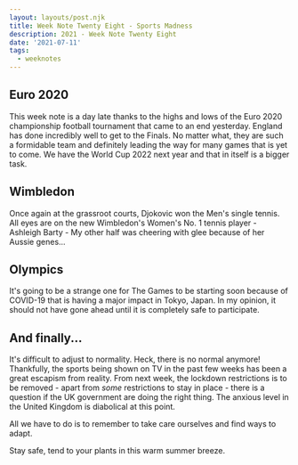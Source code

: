 ```yaml
---
layout: layouts/post.njk
title: Week Note Twenty Eight - Sports Madness
description: 2021 - Week Note Twenty Eight
date: '2021-07-11'
tags:
  - weeknotes
---
```


## Euro 2020

This week note is a day late thanks to the highs and lows of the Euro 2020 championship football tournament that came to an end yesterday. England has done incredibly well to get to the Finals. No matter what, they are such a formidable team and definitely leading the way for many games that is yet to come. We have the World Cup 2022 next year and that in itself is a bigger task.

## Wimbledon

Once again at the grassroot courts, Djokovic won the Men's single tennis. All eyes are on the new Wimbledon's Women's No. 1 tennis player - Ashleigh Barty - My other half was cheering with glee because of her Aussie genes...

## Olympics

It's going to be a strange one for The Games to be starting soon because of COVID-19 that is having a major impact in Tokyo, Japan. In my opinion, it should not have gone ahead until it is completely safe to participate.

## And finally...

It's difficult to adjust to normality. Heck, there is no normal anymore! Thankfully, the sports being shown on TV in the past few weeks has been a great escapism from reality. From next week, the lockdown restrictions is to be removed - apart from _some_ restrictions to stay in place - there is a question if the UK government are doing the right thing. The anxious level in the United Kingdom is diabolical at this point.

All we have to do is to remember to take care ourselves and find ways to adapt.

Stay safe, tend to your plants in this warm summer breeze.